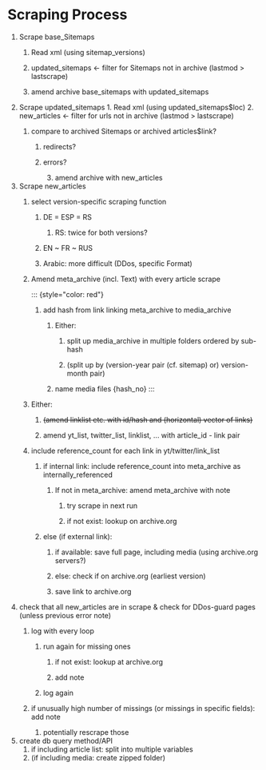 # Scraping Process

1.  Scrape base_Sitemaps
    1.  Read xml (using sitemap_versions)

    2.  updated_sitemaps \<- filter for Sitemaps not in archive (lastmod \> lastscrape)

    3.  amend archive base_sitemaps with updated_sitemaps
2.  Scrape updated_sitemaps 1. Read xml (using updated_sitemaps\$loc) 2. new_articles \<- filter for urls not in archive (lastmod \> lastscrape)
    1.  compare to archived Sitemaps or archived articles\$link?

        1.  redirects?

        2.  errors?

            3.  amend archive with new_articles
3.  Scrape new_articles
    1.  select version-specific scraping function

        1.  DE = ESP = RS

            1.  RS: twice for both versions?

        2.  EN \~ FR \~ RUS

        3.  Arabic: more difficult (DDos, specific Format)

    2.  Amend meta_archive (incl. Text) with every article scrape

        ::: {style="color: red"}
        1.  add hash from link linking meta_archive to media_archive

            1.  Either:

                1.  split up media_archive in multiple folders ordered by sub-hash

                2.  (split up by (version-year pair (cf. sitemap) or) version-month pair)

            2.  name media files {hash_no}
        :::

    3.  Either:

        1.  ~~(amend linklist etc. with id/hash and (horizontal) vector of links)~~

        2.  amend yt_list, twitter_list, linklist, ... with article_id - link pair

    4.  include reference_count for each link in yt/twitter/link_list

        1.  if internal link: include reference_count into meta_archive as internally_referenced

            1.  If not in meta_archive: amend meta_archive with note

                1.  try scrape in next run

                2.  if not exist: lookup on archive.org

        2.  else (if external link):

            1.  if available: save full page, including media (using archive.org servers?)

            2.  else: check if on archive.org (earliest version)

            3.  save link to archive.org
4.  check that all new_articles are in scrape & check for DDos-guard pages (unless previous error note)
    1.  log with every loop

        1.  run again for missing ones

            1.  if not exist: lookup at archive.org

            2.  add note

        2.  log again

    2.  if unusually high number of missings (or missings in specific fields): add note

        1.  potentially rescrape those
5.  create db query method/API
    1.  if including article list: split into multiple variables
    2.  (if including media: create zipped folder)
